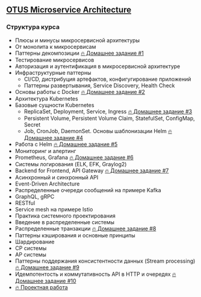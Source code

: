 ## [OTUS Microservice Architecture](https://otus.ru/lessons/microservice-architecture/)

### Структура курса

- Плюсы и минусы микросервисной архитектуры
- От монолита к микросервисам
- Паттерны декомпозиции [🔥 Домашнее задание #1](/homework_01/README.md)
- Тестирование микросервисов
- Авторизация и аутентификация в микросервисной архитектуре
- Инфраструктурные паттерны
    - CI/CD, дистрибуция артефактов, конфигугирование приложений
    - Паттерны развертывания, Service Discovery, Health Check
- Основы работы с Docker [🔥 Домашнее задание #2](/homework_02/README.md)
- Архитектура Kubernetes
- Базовые сущности Кubernetes
    - ReplicaSet, Deployment, Service, Ingress [🔥 Домашнее задание #3](/homework_03/README.md)
    - Persistent Volume, Persistent Volume Claim, StatefulSet, ConfigMap, Secret
    - Job, CronJob, DaemonSet. Основы шаблонизации Helm [🔥 Домашнее задание #4](/homework_04/README.md)
- Работа с Helm [🔥 Домашнее задание #5](/homework_05/README.md)
- Мониторинг и алертинг
- Prometheus, Grafana [🔥 Домашнее задание #6](/homework_06/README.md)
- Системы логирования (ELK, EFK, Graylog2)
- Backend for Frontend, API Gateway [🔥 Домашнее задание #7](/homework_07/README.md)
- Асинхронный и синхронный API
- Event-Driven Architecture
- Распределенные очереди сообщений на примере Kafka
- GraphQL, gRPC
- RESTful
- Service mesh на примере Istio
- Практика системного проектирования
- Введение в распределенные системы
- Распределенные транзакции [🔥 Домашнее задание #8](/homework_08/README.md)
- Паттерны кэширования и основные принципы
- Шардирование
- CP cистемы
- AP системы
- Паттерны поддержания консистентности данных (Stream processing) [🔥 Домашнее задание #9](/homework_09/README.md)
- Идемпотентость и коммутативность API в HTTP и очередях [🔥 Домашнее задание #10](/homework_10/README.md)
- [🔥 Проектная работа](/project/README.md)